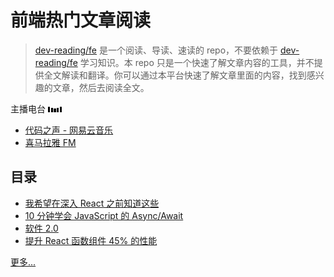 # 前端热门文章阅读

> [dev-reading/fe](https://github.com/dev-reading/fe) 是一个阅读、导读、速读的 repo，不要依赖于 [dev-reading/fe](https://github.com/dev-reading/fe) 学习知识。本 repo 只是一个快速了解文章内容的工具，并不提供全文解读和翻译。你可以通过本平台快速了解文章里面的内容，找到感兴趣的文章，然后去阅读全文。

主播电台 ![](./assets/waves.gif)

- [代码之声 - 网易云音乐](http://music.163.com/#/radio/?id=350628096&userid=71823138)
- [喜马拉雅 FM](http://www.ximalaya.com/53565210/album/11353231)

## 目录

- [我希望在深入 React 之前知道这些](./articles/2017-11-01-i-wish-i-knew-these-before-diving-into-react.md)
- [10 分钟学会 JavaScript 的 Async/Await](./articles/2017-11-01-javascript-async-await-explained.md)
- [软件 2.0](https://github.com/dev-reading/fe/issues/6)
- [提升 React 函数组件 45% 的性能](https://github.com/dev-reading/fe/issues/7)

[更多...](https://github.com/dev-reading/fe/issues)
